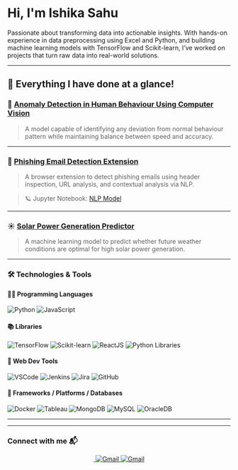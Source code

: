 # Hi, I'm Ishika Sahu

Passionate about transforming data into actionable insights. With hands-on experience in data preprocessing using Excel and Python, and building machine learning models with TensorFlow and Scikit-learn, I’ve worked on projects that turn raw data into real-world solutions.

---
## 👀 Everything I have done at a glance!

### 🤯 [**Anomaly Detection in Human Behaviour Using Computer Vision**](https://colab.research.google.com/drive/1JZookAGvND_-lqOw7-g_I9xD_jSp5icK?usp=sharing)
>  A model capable of identifying any deviation from normal behaviour pattern while maintaining balance between speed and accuracy. 

---

### 🎣 [**Phishing Email Detection Extension**](https://github.com/yashrustagi2004/Kingfisher.git)
> A browser extension to detect phishing emails using header inspection, URL analysis, and contextual analysis via NLP.

> 🪐 Jupyter Notebook: [NLP Model](https://colab.research.google.com/drive/1nbZ5-bnbRk9NsZTylJRUnHSwPXi3OBaG?usp=sharing)

---

### ☀ [**Solar Power Generation Predictor**](https://github.com/IshikaSahu441/SKAI.git)
> A machine learning model to predict whether future weather conditions are optimal for high solar power generation.

---

### 🛠 Technologies & Tools

#### 👨‍💻 Programming Languages
![Python](https://img.shields.io/badge/Python-3776AB?logo=python&logoColor=white)
![JavaScript](https://img.shields.io/badge/JavaScript-F7DF1E?logo=javascript&logoColor=black)

#### 📚 Libraries
![TensorFlow](https://img.shields.io/badge/TensorFlow-FF6F00?logo=tensorflow&logoColor=white)
![Scikit-learn](https://img.shields.io/badge/Scikit--learn-F7931E?logo=scikit-learn&logoColor=white)
![ReactJS](https://img.shields.io/badge/React-20232A?logo=react&logoColor=61DAFB)
![Python Libraries](https://img.shields.io/badge/NumPy%20%7C%20Pandas%20%7C%20Matplotlib-013220?logo=python&logoColor=white)

#### 🧰 Web Dev Tools
![VSCode](https://img.shields.io/badge/VSCode-007ACC?logo=visual-studio-code&logoColor=white)
![Jenkins](https://img.shields.io/badge/Jenkins-D24939?logo=jenkins&logoColor=white)
![Jira](https://img.shields.io/badge/Jira-0052CC?logo=jira&logoColor=white)
![GitHub](https://img.shields.io/badge/GitHub-181717?logo=github&logoColor=white)

#### 🧱 Frameworks / Platforms / Databases
![Docker](https://img.shields.io/badge/Docker-2496ED?logo=docker&logoColor=white)
![Tableau](https://img.shields.io/badge/Tableau-E97627?logo=tableau&logoColor=white)
![MongoDB](https://img.shields.io/badge/MongoDB-47A248?logo=mongodb&logoColor=white)
![MySQL](https://img.shields.io/badge/MySQL-4479A1?logo=mysql&logoColor=white)
![OracleDB](https://img.shields.io/badge/Oracle-F80000?logo=oracle&logoColor=white)

---
---

### Connect with me 📬

<p align="center">
  <a href="https://www.linkedin.com/in/ishika-sahu-900a5924a" target="_blank">
    <img src="https://img.shields.io/badge/LinkedIn-blue?style=for-the-badge&logo=linkedin&logoColor=white" alt=""/>
  </a>
  <a href="mailto:ishika.sahu22@st.niituniversity.in" target="_blank">
    <img src="https://img.shields.io/badge/Gmail-red?style=for-the-badge&logo=gmail&logoColor=white" alt="Gmail"/>
  </a>
  <a href="mailto:ishusahu2946@gmail.com" target="_blank">
    <img src="https://img.shields.io/badge/Gmail-blue?style=for-the-badge&logo=gmail&logoColor=white" alt="Gmail"/>
  </a>
</p>
